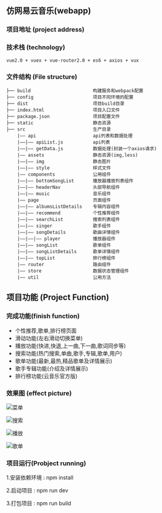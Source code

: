 ## 仿网易云音乐(webapp)

### 项目地址 (project address)
   
### 技术栈 (technology)

```
vue2.0 + vuex + vue-router2.0 + es6 + axios + vux
```

### 文件结构 (File structure)


```
├── build                       构建服务和webpack配置
├── config                      项目不同环境的配置
├── dist                        项目build目录
├── index.html                  项目入口文件
├── package.json                项目配置文件
├── static       	            静态资源
├── src                         生产目录
    |—— api                     api列表和数据处理
    |——|—— apiList.js           api列表
    |——|—— getData.js           数据处理(封装一个axios请求)    
    |—— assets                  静态资源(img,less)
    |——|—— img                  静态图片
    |——|—— style                样式文件  
    |—— components              公用组件
    |——|—— bottomSongList       播放器播放列表组件  
    |——|—— headerNav            头部导航组件
    |——|—— music                音乐组件
    |—— page                    页面组件
    |——|—— albumsListDetails    专辑内容组件 
    |——|—— recommend            个性推荐组件
    |——|—— searchList           搜索列表组件
    |——|—— singer               歌手组件
    |——|—— songDetails          歌曲详情组件
    |——|——|—— player            播放器组件
    |——|—— songList             歌单组件
    |——|—— songListDetails      歌单详情组件
    |——|—— topList              排行榜组件
    |—— router                  路由组件
    |—— store                   数据状态管理组件
    |—— util                    公用方法
```

## 项目功能 (Project Function)

### 完成功能(finish function)
-   个性推荐,歌单,排行榜页面   
-   滑动功能(左右滑动切换菜单)
-   播放功能(快进,快退,上一曲,下一曲,歌词同步等)
-   搜索功能(热门搜索,单曲,歌手,专辑,歌单,用户) 
-   歌单功能(最新,最热,精品歌单及详情展示)
-   歌手专辑功能(介绍及详情展示) 
-   排行榜功能(云音乐官方版)

### 效果图 (effect picture)
![菜单](https://github.com/webfansplz/xcMusic/blob/master/static/index.gif)   

![搜索](https://github.com/webfansplz/xcMusic/blob/master/static/search.gif)   

![播放](https://github.com/webfansplz/xcMusic/blob/master/static/player.gif)   

![歌单](https://github.com/webfansplz/xcMusic/blob/master/static/list.gif)  


### 项目运行(Probject running)

1.安装依赖环境 : npm install      

2.启动项目 : npm run dev        

3.打包项目 : npm run build
